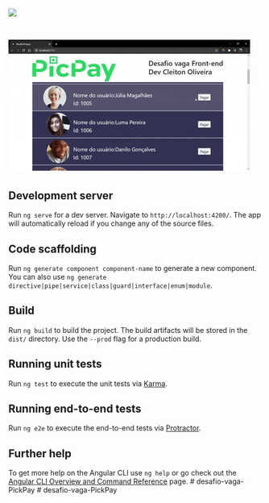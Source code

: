 <h1>
<img src="./dist/desafioPickpay/assets/img/picpay-logo.png">
</h1>

<h1>    
<img src="./src/assets/img/Animated GIF-downsized.gif">
</h1>


## Development server

Run `ng serve` for a dev server. Navigate to `http://localhost:4200/`. The app will automatically reload if you change any of the source files.

## Code scaffolding

Run `ng generate component component-name` to generate a new component. You can also use `ng generate directive|pipe|service|class|guard|interface|enum|module`.

## Build

Run `ng build` to build the project. The build artifacts will be stored in the `dist/` directory. Use the `--prod` flag for a production build.

## Running unit tests

Run `ng test` to execute the unit tests via [Karma](https://karma-runner.github.io).

## Running end-to-end tests

Run `ng e2e` to execute the end-to-end tests via [Protractor](http://www.protractortest.org/).

## Further help

To get more help on the Angular CLI use `ng help` or go check out the [Angular CLI Overview and Command Reference](https://angular.io/cli) page.
#   d e s a f i o - v a g a - P i c k P a y 
 
 #   d e s a f i o - v a g a - P i c k P a y 
 
 